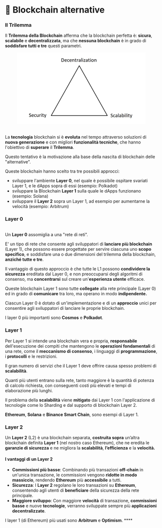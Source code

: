 # 🥭 Blockchain alternative

### **Il Trilemma**  <a href="#il-trilemma-della-blockchain" id="il-trilemma-della-blockchain"></a>

Il **Trilemma della Blockchain** afferma che la blockchain perfetta è: **sicura**, **scalabile** e **decentralizzata**, ma che **nessuna blockchain** è in grado di **soddisfare tutti e tre** questi parametri.

<figure><img src="../.gitbook/assets/39d01ff3aece018045b32d9d922da7a676c54b44.png" alt=""><figcaption></figcaption></figure>

\
La **tecnologia** blockchain si è **evoluta** nel tempo attraverso soluzioni di **nuova generazione** e con migliori **funzionalità tecniche**, che hanno l'obiettivo di **superare** il **Trilemma**.

Questo tentativo è la motivazione alla base della nascita di blockchain delle "alternative".

Queste blockchain hanno scelto tra tre possibili approcci:

* sviluppare l'ambiente **Layer 0**, nel quale è possibile ospitare svariati Layer 1, e le dApps sopra di essi (esempio: Polkadot)
* sviluppare la Blockchain **Layer 1** sulla quale le dApps funzionano (esempio: Solana)
* sviluppare il **Layer 2** sopra un Layer 1, ad esempio per aumentarne la velocità (esempio: Arbitrum)

### **Layer 0** <a href="#layer-0" id="layer-0"></a>

\
Un **Layer 0** assomiglia a una "rete di reti".

E' un tipo di rete che consente agli sviluppatori di **lanciare più blockchain** (Layer 1), che possono essere progettate per servire ciascuna uno **scopo specifico**, e soddisfare una o due dimensioni del trilemma della blockchain, **anziché tutte e tre**.

Il vantaggio di questo approccio è che tutte le L1 possono **condividere la sicurezza** ereditata dal Layer 0, e non preoccuparsi degli algoritmi di consenso, ma **concentrarsi** sul creare un'**esperienza utente** efficace.

Queste blockchain Layer 1 sono tutte **collegate** alla rete principale (Layer 0) ed in grado di **comunicare** tra loro, ma operano in modo **indipendente.**

Ciascun Layer 0 è dotato di un'implementazione e di un **approccio** unici per consentire agli sviluppatori di lanciare le proprie blockchain.

I layer 0 più importanti sono **Cosmos** e **Polkadot**.

### **Layer 1** <a href="#layer-1" id="layer-1"></a>

Per Layer 1 si intende una blockchain vera e propria, **responsabile** dell'esecuzione dei compiti che mantengono le **operazioni fondamentali** di una rete, come il **meccanismo di consenso**, i linguaggi di **programmazione**, i **protocolli** e le restrizioni.

Il gran numero di servizi che il Layer 1 deve offrire causa spesso problemi di **scalabilità**.

Quanti più utenti entrano sulla rete, tanto maggiore è la quantità di potenza di calcolo richiesta, con conseguenti costi più elevati e tempi di elaborazione più lunghi.

Il problema della **scalabilità** viene **mitigato** dai Layer 1 con l'applicazione di tecnologie come lo Sharding e dal supporto di blockchain Layer 2.

**Ethereum**, **Solana** e **Binance Smart Chain**, sono esempi di Layer 1.

### **Layer 2**

Un **Layer 2** (L2) è una blockchain separata, **costruita sopra** un’altra blockchain definita **Layer 1** (nel nostro caso Ethereum), che ne eredita le **garanzie di sicurezza** e ne migliora la **scalabilità**, **l’efficienza** e la **velocità.**

#### I vantaggi di un Layer 2 <a href="#i-vantaggi-di-un-layer-2" id="i-vantaggi-di-un-layer-2"></a>

* **Commissioni più basse**: Combinando più transazioni **off-chain** in un'unica transazione, le commissioni vengono **ridotte in modo massiccio**, rendendo **Ethereum** più **accessibile** a tutti.
* **Sicurezza**: I **Layer 2** regolano le loro transazioni su **Ethereum**, consentendo agli utenti di **beneficiare** della sicurezza della rete principale.
* **Maggiore sviluppo**: Con maggiore **velocità** di transazione, **commissioni basse** e nuove **tecnologie**, verranno sviluppate sempre più **applicazioni decentralizzate**.

I layer 1 (di Ethereum) più usati sono **Arbitrum** e **Optimism**. ****&#x20;
